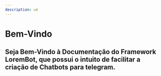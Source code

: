 ```yaml
---
description: ué
---
```


# Bem-Vindo

## Seja Bem-Vindo à Documentação do Framework LoremBot, que possui o intuito de facilitar a criação de Chatbots para telegram.



